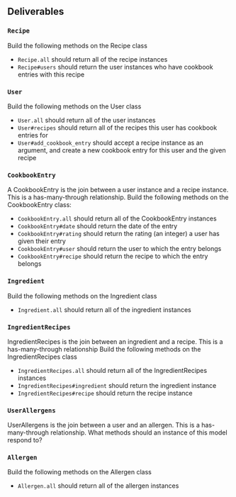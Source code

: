 ## Deliverables

### `Recipe`
Build the following methods on the Recipe class

- `Recipe.all`
should return all of the recipe instances
- `Recipe#users`
should return the user instances who have cookbook entries with this recipe


### `User`
Build the following methods on the User class

- `User.all`
should return all of the user instances
- `User#recipes`
should return all of the recipes this user has cookbook entries for
- `User#add_cookbook_entry`
should accept a recipe instance as an argument, and create a new cookbook entry for this user and the given recipe


### `CookbookEntry`
A CookbookEntry is the join between a user instance and a recipe instance.  This is a has-many-through relationship.
Build the following methods on the CookbookEntry class:  

- `CookbookEntry.all`
should return all of the CookbookEntry instances
- `CookbookEntry#date`
should return the date of the entry
- `CookbookEntry#rating`
should return the rating (an integer) a user has given their entry
- `CookbookEntry#user`
should return the user to which the entry belongs
- `CookbookEntry#recipe`
should return the recipe to which the entry belongs

### `Ingredient`
Build the following methods on the Ingredient class

- `Ingredient.all`
should return all of the ingredient instances

### `IngredientRecipes`
IngredientRecipes is the join between an ingredient and a recipe.  This is a has-many-through relationship
Build the following methods on the IngredientRecipes class

- `IngredientRecipes.all`
should return all of the IngredientRecipes instances
- `IngredientRecipes#ingredient`
should return the ingredient instance
- `IngredientRecipes#recipe`
should return the recipe instance

### `UserAllergens`
UserAllergens is the join between a user and an allergen.  This is a has-many-through relationship.  What methods should an instance of this model respond to?

### `Allergen`
Build the following methods on the Allergen class

- `Allergen.all`
should return all of the allergen instances
